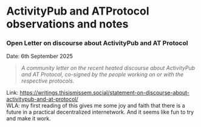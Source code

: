 # ActivityPub and ATProtocol observations and notes

### Open Letter on discourse about ActivityPub and AT Protocol
Date: 6th September 2025  
> *A community letter on the recent heated discourse about ActivityPub and AT Protocol, co-signed by the people working on or with the respective protocols.*  

Link: https://writings.thisismissem.social/statement-on-discourse-about-activitypub-and-at-protocol/  
WLA: my first reading of this gives me some joy and faith that there is a future in a practical decentralized internetwork. And it seems like fun to try and make it work.  

